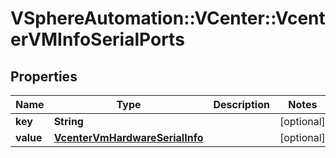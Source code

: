 # VSphereAutomation::VCenter::VcenterVMInfoSerialPorts

## Properties
Name | Type | Description | Notes
------------ | ------------- | ------------- | -------------
**key** | **String** |  | [optional] 
**value** | [**VcenterVmHardwareSerialInfo**](VcenterVmHardwareSerialInfo.md) |  | [optional] 


